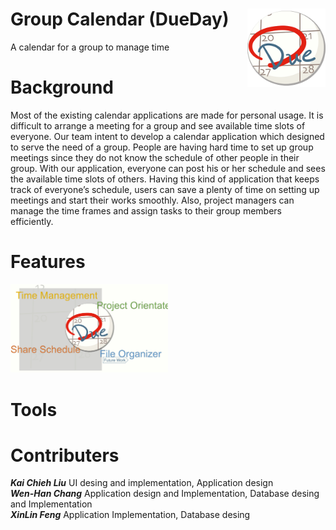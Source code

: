 # Group Calendar (DueDay) <img src="/presentation/pic/icon.png" width="125" height="125" align="right">
A calendar for a group to manage time
# Background 
Most of the existing calendar applications are made for personal usage. It is difficult to arrange a meeting for a group and see available time slots of everyone. Our team intent to develop a calendar application which designed to serve the need of a group. People are having hard time to set up group meetings since they do not know the schedule of other people in their group. With our application, everyone can post his or her schedule and sees the available time slots of others. Having this kind of application that keeps track of everyone’s schedule, users can save a plenty of time on setting up meetings and start their works smoothly. Also, project managers can manage the time frames and assign tasks to their group members efficiently.
# Features
<img src="/presentation/pic/4.jpg" width="50%" height="50%">

# Tools
# Contributers
**_Kai Chieh Liu_** UI desing and implementation, Application design<br>
**_Wen-Han Chang_** Application design and Implementation, Database desing and Implementation<br>
**_XinLin Feng_** Application Implementation, Database desing
